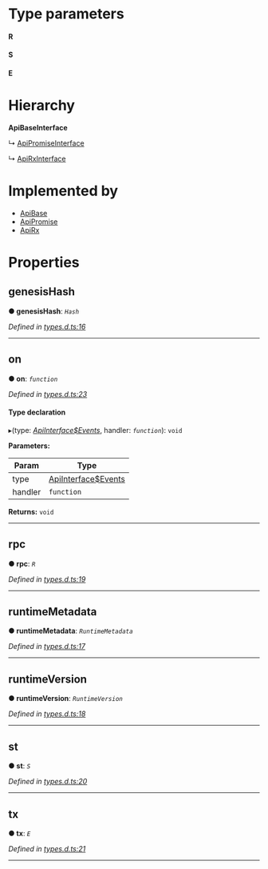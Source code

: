 

# Type parameters
#### R 
#### S 
#### E 
# Hierarchy

**ApiBaseInterface**

↳  [ApiPromiseInterface](_promise_types_d_.apipromiseinterface.md)

↳  [ApiRxInterface](_rx_types_d_.apirxinterface.md)

# Implemented by

* [ApiBase](../classes/_base_.apibase.md)
* [ApiPromise](../classes/_promise_index_.apipromise.md)
* [ApiRx](../classes/_rx_index_.apirx.md)

# Properties

<a id="genesishash"></a>

##  genesisHash

**● genesisHash**: *`Hash`*

*Defined in [types.d.ts:16](https://github.com/polkadot-js/api/blob/f5948fe/packages/api/src/types.d.ts#L16)*

___
<a id="on"></a>

##  on

**● on**: *`function`*

*Defined in [types.d.ts:23](https://github.com/polkadot-js/api/blob/f5948fe/packages/api/src/types.d.ts#L23)*

#### Type declaration
▸(type: *[ApiInterface$Events](../modules/_types_d_.md#apiinterface_events)*, handler: *`function`*): `void`

**Parameters:**

| Param | Type |
| ------ | ------ |
| type | [ApiInterface$Events](../modules/_types_d_.md#apiinterface_events) |
| handler | `function` |

**Returns:** `void`

___
<a id="rpc"></a>

##  rpc

**● rpc**: *`R`*

*Defined in [types.d.ts:19](https://github.com/polkadot-js/api/blob/f5948fe/packages/api/src/types.d.ts#L19)*

___
<a id="runtimemetadata"></a>

##  runtimeMetadata

**● runtimeMetadata**: *`RuntimeMetadata`*

*Defined in [types.d.ts:17](https://github.com/polkadot-js/api/blob/f5948fe/packages/api/src/types.d.ts#L17)*

___
<a id="runtimeversion"></a>

##  runtimeVersion

**● runtimeVersion**: *`RuntimeVersion`*

*Defined in [types.d.ts:18](https://github.com/polkadot-js/api/blob/f5948fe/packages/api/src/types.d.ts#L18)*

___
<a id="st"></a>

##  st

**● st**: *`S`*

*Defined in [types.d.ts:20](https://github.com/polkadot-js/api/blob/f5948fe/packages/api/src/types.d.ts#L20)*

___
<a id="tx"></a>

##  tx

**● tx**: *`E`*

*Defined in [types.d.ts:21](https://github.com/polkadot-js/api/blob/f5948fe/packages/api/src/types.d.ts#L21)*

___

